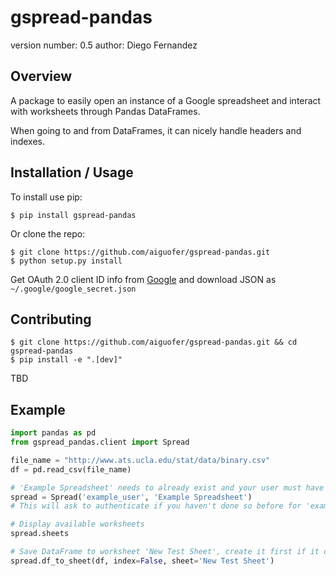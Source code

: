 gspread-pandas
===============================

version number: 0.5
author: Diego Fernandez

Overview
--------

A package to easily open an instance of a Google spreadsheet and interact with worksheets through Pandas DataFrames.

When going to and from DataFrames, it can nicely handle headers and indexes.

Installation / Usage
--------------------

To install use pip:

```
$ pip install gspread-pandas
```

Or clone the repo:

```
$ git clone https://github.com/aiguofer/gspread-pandas.git
$ python setup.py install
```

Get OAuth 2.0 client ID info from [Google](https://console.developers.google.com/apis/credentials) and download JSON as `~/.google/google_secret.json`

Contributing
------------

```
$ git clone https://github.com/aiguofer/gspread-pandas.git && cd gspread-pandas
$ pip install -e ".[dev]"
```

TBD

Example
-------

```python
import pandas as pd
from gspread_pandas.client import Spread

file_name = "http://www.ats.ucla.edu/stat/data/binary.csv"
df = pd.read_csv(file_name)

# 'Example Spreadsheet' needs to already exist and your user must have access to it
spread = Spread('example_user', 'Example Spreadsheet')
# This will ask to authenticate if you haven't done so before for 'example_user'

# Display available worksheets
spread.sheets

# Save DataFrame to worksheet 'New Test Sheet', create it first if it doesn't exist
spread.df_to_sheet(df, index=False, sheet='New Test Sheet')
```

